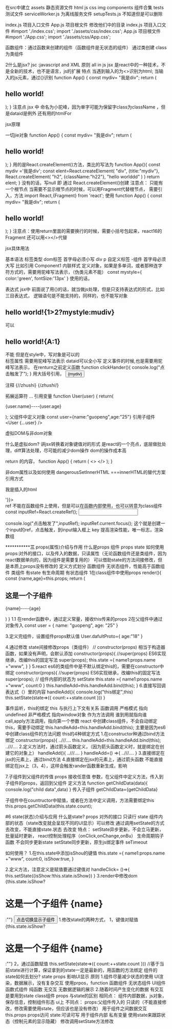 在src中建立
assets  静态资源文件 html js css img
components 组件合集
tests   测试文件
serviceWorker.js 为离线服务文件
setupTests.js 不知道但是可以删除

index.js  项目入口文件
App.js  项目根文件
修改他们中的目录
index.js  项目入口文件
#import './index.css';
import './assets/css/index.css';
App.js  项目根文件
#import './App.css';
import './assets/css/App.css';

函数组件：通过函数来创建的组件（函数组件是无状态的组件）
通过类创建 class 为类组件


2什么是jsx?
jsc :javascript and XML
原则
all in js
jsx 是react中的一种技术，不是全新的技术，也不是语言，js的扩展
特点
当遇到输入的为<>识别为html;
当输入的js元素，通过{}识别
function App() {
  const mydiv= "我是div";
  return (
    <div title={mydiv} className="App" tabIndex='1' dataid='1'>
     <h2>hello world!</h2>
       <label htmlFor></label>
    </div>
  );
}
注意点
jsx 中
 命名为小驼峰，因为单字可能为保留字class为className ，但是dataid是例外
 还有<label htmlFor></label>用的htmlFor


jsx原理

一切jie对象
function App() {
  const mydiv= "我是div";
  return (
    <div title={mydiv} className="App" tabIndex='1' dataid='1'>
     <h2>hello world!</h2>
       <label htmlFor></label>
    </div>
  );
}
用的是React.createElement()方法，类比的写法为
function App(){
  const mydiv ='我是div';
  const elent=React.createElement(
    "div",
    {title:"mydiv"},
    React.createElement(
      "h2",
      {className:"h22"},
      "hello worlddd"
    )
  )
  return elent;
}
没有的话，写null
即 通过 React.createElement()创建
注意点：
只能有一个根节点
当需要不显示根节点的时候，可以用Fragment代替根节点，
需要引入，方法
import React,{Fragment} from 'react';
使用
function App() {
  const mydiv= "我是div";
  return (
    <Fragment>
    <div title={mydiv} className="App" tabIndex='1' dataid='1'>
     <h2>hello world!</h2>
    </div>
    </Fragment>
  );
}
注意点：使用return里面的需要换行的时候，需要小括号包起来，react16的Fragment
还可以用<></>代替



jsx具体用法

基本语法
标签类型
dom标签 首字母必须小写 div p
自定义标签 -组件 首字母必须大写
比如引用 Component1
内联样式
定义对象，如果是多单词，或者那种连字符方式的，需要用驼峰写法表示，（伪类元素不能）
  const mystyle={
    color:'green',
    fontSize:'13px'
  }
使用的话，
<div style={mystyle} title={mydiv} 去使用
也可以
<div style={mystyle} title={mydiv}

表达式
jsx中
前面说了用{}的话，就当做js处理，但是只支持表达式的形式，比如三目表达式，
逻辑语句是不能支持的，同样的，也不能写对象
 <h2>hello world!{1>2?mystyle:mudiv}</h2> 可以
 <h2>hello world!{A:1}</h2> 不能
 但是在style中，写对象是可以的
 <div style={{color:'green',fontSize:'13px'}} title={mydiv}
 原因是因为jsx解析第一层{},当做解析对象处理，

标签属性
需要用驼峰写法表示
dataid可以全小写
定义事件的时候,也是需要用驼峰写法表示，
在renturn之前定义函数
  function clickHander(){
    console.log("点击触发了");
  }
用大括号引用，
<button onClick={clickHander}>{mydiv}</button>


注释
{//zhushi}
{/*zhushi*/}

拓展运算符
...
引用变量
function User(user) {
  return(
    <div >
     <p>{user.name}----{user.age}</p>
    </div>
  );
  父组件中定义对象
  const user={name:"guopeng",age:"25"}
  引用子组件
  <User {...user} />



  虚拟DOM与非dom对象

  什么是虚拟dom?
  讲jsx转换着对象键值对的形式
  是react的一个亮点，底层做批处理，diff算法处理，尽可能的减少dom操作
  dom的操作成本高

  return 的内容，
  function App() {
  return (
    <>
    <Component1/>
   </>
  );
}

非dom属性以及如何使用
dangerousSetInnerHTML ===innerHTML的替代方案
引用方式
<div dangerouslySetInnerHTML={{__html:'<p>我是插入的html</p>'}}></div>
ref
不能在函数组件上使用，但是可以在函数内部使用，也可以转意为class组件
const inputRef=React.createRef();
  <input type='text' ref={inputRef} />

  console.log("点击触发了",inputRef);
    inputRef.current.focus();
    这个就是创建一个input的ref，点击触发，到input输入框上
key
提高渲染性能，唯一标志，渲染数组


*****************三******
props(属性)介绍与作用
什么是props
组件 props state
如何使用
props:对外的接口，以及传入的数据，只读属性（无论函数组件还是类组件，因为react数据单向的，因为组件是需要复用的）
可以借助state的方法间接修改，但是本质上props没有修改的
定义方式划分
函数组件 无状态组件，性能高于函数组件
类组件 有state 有生命周期  有状态组件
1在class组件中使用props
 render(){
    const {name,age}=this.props;
  return (
    <div>
     <h2>这是一个子组件</h2>
     <p>{name}----{age}</p>
    </div>
  )
}
1.1 在render函数中，通过定义常量，接收this传来的props
2在父组件中通过对象传入
const user = { name: "guopeng", age: "25" }
 <Footer {...user} ref={useRef} />
3.定义完组件，设置组件props默认值
User.dafultProto={
  age:"18"
}

4.通过修改 state间接修改props（类组件）
  // constructor(props) 相当于构造器函数，如果没有声明，会默认添加
  constructor(props){
    //super(props) ES6实现继承，改编this的固定写法
    super(props);
    this.state ={
      name1:props.name +"www", 
    }
  }
5.react es6的类组件中是不默认绑定this的，需要在constructor中绑定
  constructor(props){
    //super(props) ES6实现继承，改编this的固定写法
    super(props);
    // 组件内部的状态为 setState
    this.state ={
      name1:props.name +"www", 
      count:0
    }
    this.handleAdd=this.handleAdd.bind(this);
  }
6.直接写回调表达式（）里的内容
     handleAdd(){
    console.log("this绑定",this)
    this.setState(state=>({
      count:++state.count
    }))
  }

  事件监听，this的绑定
  this
    与执行上下文有关系
    函数调用     严格模式 指向undefined 非严格模式 指向window对象
    作为方法调用  谁到用就指向谁
    call,apply方法调用，指向第一个参数
  react 中创建class组件，不会自动绑定this，需要手动绑定
  this.handleAdd=this.handleAdd.bind(this);
  主要是因为es6中创建class组件的方法问题
  this的4种绑定方式
  1.在constructor种通过bind方法绑定
   constructor(props){
     ..///....
    this.handleAdd=this.handleAdd.bind(this);
    ..///....
  2.定义方法时，通过箭头函数定义，（因为箭头函数定义时，就是绑定在创建它的对象上）
  handleAdd(){
    ..///....
  }
  handleAdd=() =>{
    ..///....
  }
  3.直接绑定在jsx的元素上，通过bind方法
  4.直接绑定在jsx的元素上，通过箭头函数
  不能直接绑定在jsx上（3，4），这样会触发rander函数重新生成，影响 

7.子组件到父组件的传值
props 接收任意值 参数，在父组件中定义方法，传入到子组件的props，返回到父组件
定义方法
  function getChildData(data){
      console.log("child data",data)
  }
  传入子组件 getChildData={getChildData}  
<Footer getChildData={getChildData} {...user} ref={useRef} />
子组件中在countructor中赋值，或者在方法中定义调用，方法需要绑定this
this.props.getChildData(this.state.count);

#6 state(状态)介绍与应用
什么是state?
props 对外的接口  只读行
state 组件内部的状态（state改变就会呈现不同的UI显示）可以修改
通过调用setState的方式去改变，不能直接state.状态 去改变
特点：
setState异步更新，不会立马更新，批量延时更新，
react控制处理程序（onClick,onChange,onBu） 生命周期钩子函数 不会同步更新state
setState同步更新，原生js绑定事件 seTimeout

如何使用？
1.在this.state中添加isShou的键值
      this.state ={
        name1:props.name +"www", 
        count:0,
        isShow:true,
      }

2.定义方法，注意定义是赋值要通过键值对
 handleClick= ()=>{
        this.setState({isShow:!this.state.isShow})
    }
3.render中修改dom
 {this.state.isShow?<h1>这是一个子组件 {name}</h1>:""}
  <button onClick={this.handleClick} >点击切换显示子组件</button>
1.修改state的两种方式，
1，键值对赋值
 {this.state.isShow?<h1>这是一个子组件 {name}</h1>:""}
2，通过函数赋值
 this.setState(state=>({
        count:++state.count
      })) 
//基于当前state进行计算，保证拿到的state一定是最新的，用函数的方法绑定
组件的state如何去划分?
state props 影响UI显示
原则
 1.组件尽量减少状态的使用
  UI渲染，数据展示，没有复杂交互 使用prpos，function 函数组件
  无状态组件 UI组件 函数式组件 纯函数 无交互 无数据逻辑的展示
 2.随着时间产生变化的数据 有交互 是要用到state class组件
 props 与state的区别
 相同点：
 组件内部数据，js对象，保存信息，控制组件形态 ui上
 不同点：
 props:父组件传入的 只读的（不能直接修改，修改需要使用state，但应该也是没有修改）
用于组件之间数据交互 this.props props访问
 state:可读可写 用于组件内部 私有变量 使用state来跟踪状态（控制元素的显示隐藏） 修改调用setState方法修改
